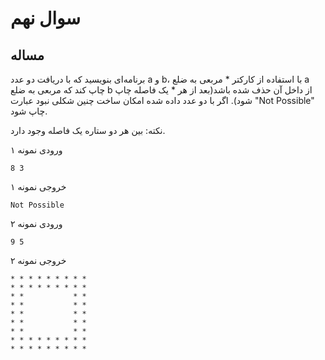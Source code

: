 # سوال نهم
## مساله

برنامه‌ای بنویسید که با دریافت دو عدد a و b، با استفاده از کارکتر * مربعی به ضلع a چاپ کند که مربعی به ضلع b از داخل آن حذف شده باشد(بعد از هر * یک فاصله چاپ شود).
اگر با دو عدد داده شده امکان ساخت چنین شکلی نبود عبارت "Not Possible" چاپ شود.

نکته: بین هر دو ستاره یک فاصله وجود دارد.

ورودی نمونه ۱

    8 3

خروجی نمونه ۱

    Not Possible


ورودی نمونه ۲

    9 5

خروجی نمونه ۲

    * * * * * * * * *
    * * * * * * * * *
    * *           * *
    * *           * *
    * *           * *
    * *           * *
    * *           * *
    * * * * * * * * *
    * * * * * * * * *
